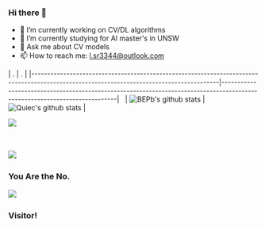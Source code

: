 ### Hi there 👋



- 🔭 I’m currently working on CV/DL algorithms 
- 🌱 I’m currently studying for AI master's in UNSW 
- 💬 Ask me about CV models 
- 📫 How to reach me: l.sr3344@outlook.com

| .                                                                                                                                       | .                                                                                                                         |
|-----------------------------------------------------------------------------------------------------------------------------------------|---------------------------------------------------------------------------------------------------------------------------|  
| ![BEPb's github stats](https://github-readme-stats.vercel.app/api?username=CeitherNSW&show_icons=true&theme=radical&include_all_commits=true) | ![Quiec's github stats](https://github-readme-stats.vercel.app/api/top-langs/?username=CeitherNSW&theme=radical&layout=compact) | 

<img src="https://github-readme-streak-stats.herokuapp.com/?user=CeitherNSW"></img> 

<!--   profile-green-animate --> 
![](./profile-3d-contrib/profile-green-animate.svg) 

### You Are the No. 

![](https://count.getloli.com/get/@CertherNSW?theme=rule34) 

### Visitor!

